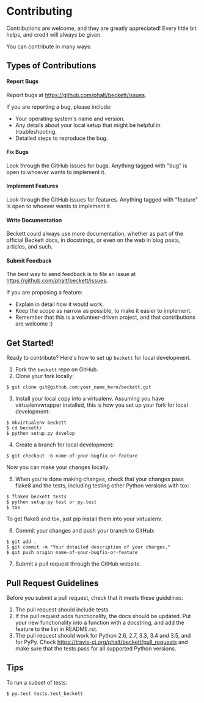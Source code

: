 Contributing
============

Contributions are welcome, and they are greatly appreciated! Every
little bit helps, and credit will always be given.

You can contribute in many ways:

Types of Contributions
----------------------

#### Report Bugs

Report bugs at https://github.com/phalt/beckett/issues.

If you are reporting a bug, please include:

* Your operating system's name and version.
* Any details about your local setup that might be helpful in troubleshooting.
* Detailed steps to reproduce the bug.

#### Fix Bugs

Look through the GitHub issues for bugs. Anything tagged with "bug"
is open to whoever wants to implement it.

#### Implement Features

Look through the GitHub issues for features. Anything tagged with "feature"
is open to whoever wants to implement it.

#### Write Documentation

Beckett could always use more documentation, whether as part of the
official Beckett docs, in docstrings, or even on the web in blog posts,
articles, and such.

#### Submit Feedback

The best way to send feedback is to file an issue at https://github.com/phalt/beckett/issues.

If you are proposing a feature:

* Explain in detail how it would work.
* Keep the scope as narrow as possible, to make it easier to implement.
* Remember that this is a volunteer-driven project, and that contributions
  are welcome :)

Get Started!
------------

Ready to contribute? Here's how to set up `beckett` for local development.

1. Fork the `beckett` repo on GitHub.
2. Clone your fork locally:

```
$ git clone git@github.com:your_name_here/beckett.git
```

3. Install your local copy into a virtualenv. Assuming you have virtualenvwrapper installed, this is how you set up your fork for local development:

```
$ mkvirtualenv beckett
$ cd beckett/
$ python setup.py develop
```

4. Create a branch for local development:

```
$ git checkout -b name-of-your-bugfix-or-feature
```
   Now you can make your changes locally.

5. When you're done making changes, check that your changes pass flake8 and the tests, including testing other Python versions with tox:

```
$ flake8 beckett tests
$ python setup.py test or py.test
$ tox
```

To get flake8 and tox, just pip install them into your virtualenv.

6. Commit your changes and push your branch to GitHub:

```
$ git add .
$ git commit -m "Your detailed description of your changes."
$ git push origin name-of-your-bugfix-or-feature
```

7. Submit a pull request through the GitHub website.

Pull Request Guidelines
-----------------------

Before you submit a pull request, check that it meets these guidelines:

1. The pull request should include tests.
2. If the pull request adds functionality, the docs should be updated. Put
   your new functionality into a function with a docstring, and add the
   feature to the list in README.rst.
3. The pull request should work for Python 2.6, 2.7, 3.3, 3.4 and 3.5, and for PyPy. Check
   https://travis-ci.org/phalt/beckett/pull_requests
   and make sure that the tests pass for all supported Python versions.

Tips
----

To run a subset of tests:

```
$ py.test tests.test_beckett
```
